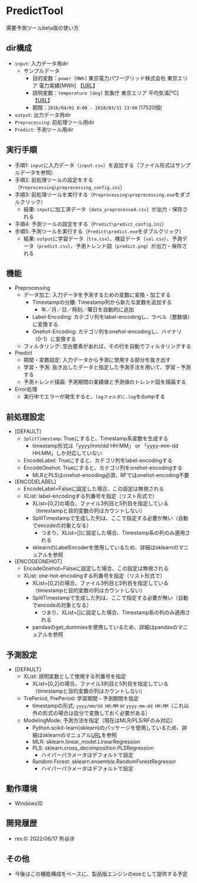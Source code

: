# PredictTool
需要予測ツールbeta版の使い方

## dir構成
- ``input``: 入力データ用dir
    - サンプルデータ
        - 目的変数：``power [MWh]`` 東京電力パワーグリッド株式会社 東京エリア 電力実績[MWh] 【[URL][URL1]】
        - 説明変数：``temperature [deg]`` 気象庁 東京エリア 平均気温[℃] 【[URL][URL2]】
        - 期間：``2016/04/01 0:00 - 2018/03/31 23:00`` (17520個)
- ``output``: 出力データ用dir
- ``Preprocessing``: 前処理ツール用dir
- ``Predict``: 予測ツール用dir

## 実行手順
- 手順1: ``input``に入力データ（``input.csv``）を追加する（ファイル形式はサンプルデータを参照）
- 手順2: 前処理ツールの設定をする（``Preprocessing\preprocessing_config.ini``）
- 手順3: 前処理ツールを実行する（``Preprocessing\preprocessing.exe``をダブルクリック）
    - 結果: ``input``に加工済データ（``data_preprocessed.csv``）が出力・保存される
- 手順4: 予測ツールの設定をする（``Predict\predict_config.ini``）
- 手順5: 予測ツールを実行する（``Predict\predict.exe``をダブルクリック）
    - 結果: ``output``に学習データ（``tra.csv``）、検証データ（``val.csv``）、予測データ（``predict.csv``）、予測トレンド図（``predict.png``）が出力・保存される

## 機能
- Preprocessing
    - データ加工: 入力データを予測するための変数に変換・加工する
        - Timestampの分離: Timestamp列から新たな変数を追加する
            - 年／月／日／時刻／曜日を自動的に追加
        - Label-Encoding: カテゴリ列をlabel-encodingし、ラベル（整数値）に変換する
        - Onehot-Encoding: カテゴリ列をonehot-encodingし、バイナリ（0-1）に変換する
    - フィルタリング: 空白要素があれば、その行を自動でフィルタリングする
- Predict
    - 期間・変数設定: 入力データから予測に使用する部分を抜き出す
    - 学習・予測: 抜き出したデータと指定した予測手法を用いて、学習・予測する
    - 予測トレンド描画: 予測期間の実績値と予測値のトレンド図を描画する
- Error処理
    - 実行中でエラーが発生すると、``logフォルダに.log``をdumpする

## 前処理設定
- [DEFAULT]
    - ``SplitTimestamp``: Trueにすると、Timestamp系変数を生成する
        - timestamp形式は「yyyy/mm/dd HH:MM」 or 「yyyy-mm-dd HH:MM」しか対応していない
    - EncodeLabel: Trueにすると、カテゴリ列をlabel-encodingする
    - EncodeOnehot: Trueにすると、カテゴリ列をonehot-encodingする
        - MLRとPLSはonehot-encoding必須、RFではonehot-encoding不要
- [ENCODELABEL]
    - EncodeLabel=Falseに設定した場合、この設定は無視される
    - XList: label-encodingする列番号を指定（リスト形式で）
        - XList=[0,2]の場合、ファイル3列目と5列目を指定している（timestampと目的変数の列はカウントしない）
        - SplitTimestampで生成した列は、ここで指定する必要が無い（自動でencodeの対象となる）
            - つまり、XList=[]に設定した場合、Timestamp系の列のみ適用される
        - sklearnのLabelEncoderを使用しているため、詳細はsklearnのマニュアルを参照
- [ENCODEONEHOT]
    - EncodeOnehot=Falseに設定した場合、この設定は無視される
    - XList: one-hot-encodingする列番号を指定（リスト形式で）
        - XList=[0,2]の場合、ファイル3列目と5列目を指定している（timestampと目的変数の列はカウントしない）
        - SplitTimestampで生成した列は、ここで指定する必要が無い（自動でencodeの対象となる）
            - つまり、XList=[]に設定した場合、Timestamp系の列のみ適用される
        - pandasのget_dummiesを使用しているため、詳細はpandasのマニュアルを参照

## 予測設定
- [DEFAULT]
    - XList: 説明変数として使用する列番号を指定
        - XList=[0,2]の場合、ファイル3列目と5列目を指定している（timestampと目的変数の列はカウントしない）
    - TraPeriod, PrePeriod: 学習期間・予測期間を指定
        - timestampの形式: ``yyyy/mm/dd HH:MM`` or ``yyyy-mm-dd HH:MM``（これ以外の形式の場合は自分で変換しておく必要がある）
    - ModelingMode: 予測方法を指定（現在はMLR/PLS/RFのみ対応）
        - Python.scikit-learn(sklearn)のパッケージを使用しているため、詳細はsklearnのマニュアル[URL][URL3]を参照
        - MLR: sklearn.linear_model.LinearRegression
        - PLS: sklearn.cross_decomposition.PLSRegression
            - ハイパーパラメータはデフォルトで設定
        - Random Forest: sklearn.ensemble.RandomForestRegressor
            - ハイパーパラメータはデフォルトで設定

## 動作環境
- Windows10

## 開発履歴
- rev.0: 2022/06/17 熊谷渉

## その他
- 今後はこの機能構成をベースに、製品版エンジンのexeとして提供する予定


[URL1]: <https://www.tepco.co.jp/forecast/html/download-j.html>
[URL2]: <https://www.data.jma.go.jp/gmd/risk/obsdl/index.php>
[URL3]: <https://scikit-learn.org/stable/index.html>
